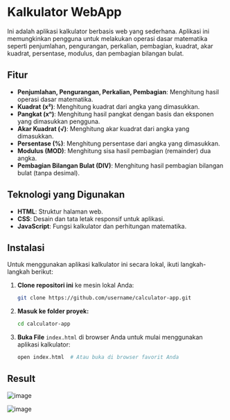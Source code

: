# Kalkulator WebApp

Ini adalah aplikasi kalkulator berbasis web yang sederhana. Aplikasi ini memungkinkan pengguna untuk melakukan operasi dasar matematika seperti penjumlahan, pengurangan, perkalian, pembagian, kuadrat, akar kuadrat, persentase, modulus, dan pembagian bilangan bulat.

## Fitur

- **Penjumlahan, Pengurangan, Perkalian, Pembagian**: Menghitung hasil operasi dasar matematika.
- **Kuadrat (x²)**: Menghitung kuadrat dari angka yang dimasukkan.
- **Pangkat (xⁿ)**: Menghitung hasil pangkat dengan basis dan eksponen yang dimasukkan pengguna.
- **Akar Kuadrat (√)**: Menghitung akar kuadrat dari angka yang dimasukkan.
- **Persentase (%)**: Menghitung persentase dari angka yang dimasukkan.
- **Modulus (MOD)**: Menghitung sisa hasil pembagian (remainder) dua angka.
- **Pembagian Bilangan Bulat (DIV)**: Menghitung hasil pembagian bilangan bulat (tanpa desimal).

## Teknologi yang Digunakan

- **HTML**: Struktur halaman web.
- **CSS**: Desain dan tata letak responsif untuk aplikasi.
- **JavaScript**: Fungsi kalkulator dan perhitungan matematika.

## Instalasi

Untuk menggunakan aplikasi kalkulator ini secara lokal, ikuti langkah-langkah berikut:

1. **Clone repositori ini** ke mesin lokal Anda:
   ```bash
   git clone https://github.com/username/calculator-app.git
   ```
2. **Masuk ke folder proyek:**
   ```bash
   cd calculator-app
   ```

3. **Buka File** `index.html` di browser Anda untuk mulai menggunakan aplikasi kalkulator:
   ```bash
   open index.html  # Atau buka di browser favorit Anda
   ```
## Result
![image](https://github.com/user-attachments/assets/c0d5a725-ea20-4247-8e2b-68ab97d9c828)

![image](https://github.com/user-attachments/assets/4ded6753-5203-4fbc-882b-2fad87a1d7f4)


